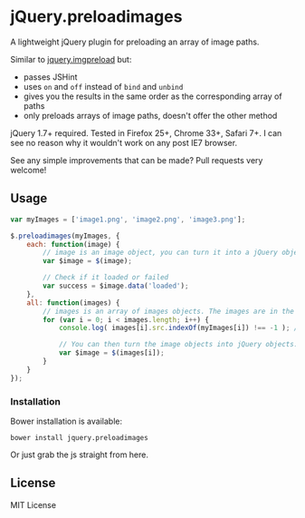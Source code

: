 jQuery.preloadimages
====================

A lightweight jQuery plugin for preloading an array of image paths.

Similar to [jquery.imgpreload](https://github.com/farinspace/jquery.imgpreload) but:
* passes JSHint
* uses `on` and `off` instead of `bind` and `unbind`
* gives you the results in the same order as the corresponding array of paths
* only preloads arrays of image paths, doesn't offer the other method

jQuery 1.7+ required.
Tested in Firefox 25+, Chrome 33+, Safari 7+. I can see no reason why it wouldn't work on any post IE7 browser.

See any simple improvements that can be made? Pull requests very welcome!

## Usage

```javascript
var myImages = ['image1.png', 'image2.png', 'image3.png'];

$.preloadimages(myImages, {
    each: function(image) {
        // image is an image object, you can turn it into a jQuery object like this:
        var $image = $(image);

        // Check if it loaded or failed
        var success = $image.data('loaded');
    },
    all: function(images) {
        // images is an array of images objects. The images are in the same order as the corresponding URL's you passed in.
        for (var i = 0; i < images.length; i++) {
            console.log( images[i].src.indexOf(myImages[i]) !== -1 ); // always true

            // You can then turn the image objects into jQuery objects:
            var $image = $(images[i]);
        }
    }
});
```
### Installation

Bower installation is available:

    bower install jquery.preloadimages

Or just grab the js straight from here.

## License

MIT License